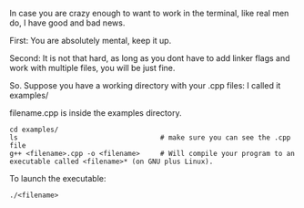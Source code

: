 In case you are crazy enough to want to work in the terminal, like real men do, I have good and bad news.

First: You are absolutely mental, keep it up.

Second: It is not that hard, as long as you dont have to add linker flags and work with multiple files, you will be just fine.

So. Suppose you have a working directory with your .cpp files: I called it examples/

 filename.cpp is inside the examples directory.

```
cd examples/
ls                                   # make sure you can see the .cpp file
g++ <filename>.cpp -o <filename>     # Will compile your program to an executable called <filename>* (on GNU plus Linux).
```

To launch the executable:

```
./<filename>
```
